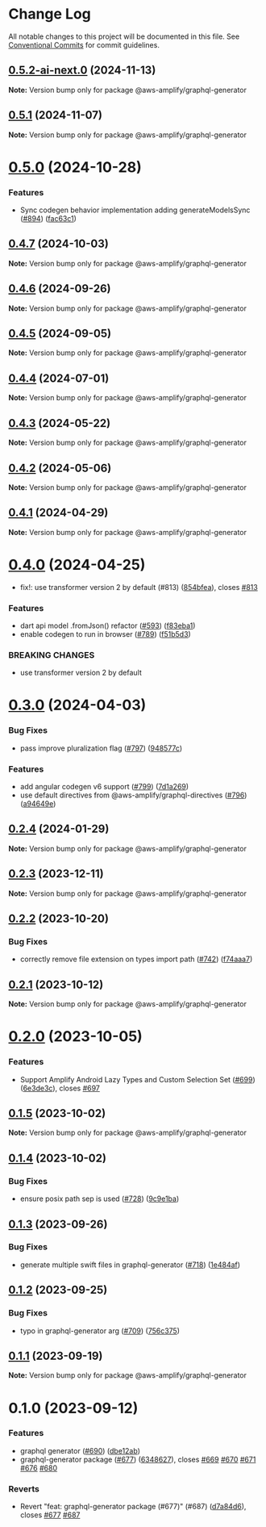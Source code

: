 # Change Log

All notable changes to this project will be documented in this file.
See [Conventional Commits](https://conventionalcommits.org) for commit guidelines.

## [0.5.2-ai-next.0](https://github.com/aws-amplify/amplify-codegen/compare/@aws-amplify/graphql-generator@0.5.1...@aws-amplify/graphql-generator@0.5.2-ai-next.0) (2024-11-13)

**Note:** Version bump only for package @aws-amplify/graphql-generator

## [0.5.1](https://github.com/aws-amplify/amplify-codegen/compare/@aws-amplify/graphql-generator@0.5.0...@aws-amplify/graphql-generator@0.5.1) (2024-11-07)

**Note:** Version bump only for package @aws-amplify/graphql-generator

# [0.5.0](https://github.com/aws-amplify/amplify-codegen/compare/@aws-amplify/graphql-generator@0.4.7...@aws-amplify/graphql-generator@0.5.0) (2024-10-28)

### Features

- Sync codegen behavior implementation adding generateModelsSync ([#894](https://github.com/aws-amplify/amplify-codegen/issues/894)) ([fac63c1](https://github.com/aws-amplify/amplify-codegen/commit/fac63c1497b1e4b1f0f22e977500378afdd9a6d9))

## [0.4.7](https://github.com/aws-amplify/amplify-codegen/compare/@aws-amplify/graphql-generator@0.4.6...@aws-amplify/graphql-generator@0.4.7) (2024-10-03)

**Note:** Version bump only for package @aws-amplify/graphql-generator

## [0.4.6](https://github.com/aws-amplify/amplify-codegen/compare/@aws-amplify/graphql-generator@0.4.5...@aws-amplify/graphql-generator@0.4.6) (2024-09-26)

**Note:** Version bump only for package @aws-amplify/graphql-generator

## [0.4.5](https://github.com/aws-amplify/amplify-codegen/compare/@aws-amplify/graphql-generator@0.4.4...@aws-amplify/graphql-generator@0.4.5) (2024-09-05)

**Note:** Version bump only for package @aws-amplify/graphql-generator

## [0.4.4](https://github.com/aws-amplify/amplify-codegen/compare/@aws-amplify/graphql-generator@0.4.3...@aws-amplify/graphql-generator@0.4.4) (2024-07-01)

**Note:** Version bump only for package @aws-amplify/graphql-generator

## [0.4.3](https://github.com/aws-amplify/amplify-codegen/compare/@aws-amplify/graphql-generator@0.4.2...@aws-amplify/graphql-generator@0.4.3) (2024-05-22)

**Note:** Version bump only for package @aws-amplify/graphql-generator

## [0.4.2](https://github.com/aws-amplify/amplify-codegen/compare/@aws-amplify/graphql-generator@0.4.1...@aws-amplify/graphql-generator@0.4.2) (2024-05-06)

**Note:** Version bump only for package @aws-amplify/graphql-generator

## [0.4.1](https://github.com/aws-amplify/amplify-codegen/compare/@aws-amplify/graphql-generator@0.4.0...@aws-amplify/graphql-generator@0.4.1) (2024-04-29)

**Note:** Version bump only for package @aws-amplify/graphql-generator

# [0.4.0](https://github.com/aws-amplify/amplify-codegen/compare/@aws-amplify/graphql-generator@0.3.0...@aws-amplify/graphql-generator@0.4.0) (2024-04-25)

- fix!: use transformer version 2 by default (#813) ([854bfea](https://github.com/aws-amplify/amplify-codegen/commit/854bfea9cb692fba558d224d039c027f0240a20b)), closes [#813](https://github.com/aws-amplify/amplify-codegen/issues/813)

### Features

- dart api model .fromJson() refactor ([#593](https://github.com/aws-amplify/amplify-codegen/issues/593)) ([f83eba1](https://github.com/aws-amplify/amplify-codegen/commit/f83eba153d94644cc2896f1916cf1efb3f7b151b))
- enable codegen to run in browser ([#789](https://github.com/aws-amplify/amplify-codegen/issues/789)) ([f51b5d3](https://github.com/aws-amplify/amplify-codegen/commit/f51b5d3bbac23f7f63e0adc0bd2aad67b0621977))

### BREAKING CHANGES

- use transformer version 2 by default

# [0.3.0](https://github.com/aws-amplify/amplify-codegen/compare/@aws-amplify/graphql-generator@0.2.4...@aws-amplify/graphql-generator@0.3.0) (2024-04-03)

### Bug Fixes

- pass improve pluralization flag ([#797](https://github.com/aws-amplify/amplify-codegen/issues/797)) ([948577c](https://github.com/aws-amplify/amplify-codegen/commit/948577c99faa91c6bcd4d970c159135c14fcedfd))

### Features

- add angular codegen v6 support ([#799](https://github.com/aws-amplify/amplify-codegen/issues/799)) ([7d1a269](https://github.com/aws-amplify/amplify-codegen/commit/7d1a26941547a26640f7dc4aa25da9c0e1dab654))
- use default directives from @aws-amplify/graphql-directives ([#796](https://github.com/aws-amplify/amplify-codegen/issues/796)) ([a94649e](https://github.com/aws-amplify/amplify-codegen/commit/a94649ef5cbed1091e4c206852d85f4b860a3eae))

## [0.2.4](https://github.com/aws-amplify/amplify-codegen/compare/@aws-amplify/graphql-generator@0.2.3...@aws-amplify/graphql-generator@0.2.4) (2024-01-29)

**Note:** Version bump only for package @aws-amplify/graphql-generator

## [0.2.3](https://github.com/aws-amplify/amplify-codegen/compare/@aws-amplify/graphql-generator@0.2.2...@aws-amplify/graphql-generator@0.2.3) (2023-12-11)

**Note:** Version bump only for package @aws-amplify/graphql-generator

## [0.2.2](https://github.com/aws-amplify/amplify-codegen/compare/@aws-amplify/graphql-generator@0.2.1...@aws-amplify/graphql-generator@0.2.2) (2023-10-20)

### Bug Fixes

- correctly remove file extension on types import path ([#742](https://github.com/aws-amplify/amplify-codegen/issues/742)) ([f74aaa7](https://github.com/aws-amplify/amplify-codegen/commit/f74aaa7c183ca0efcfdff08efa2b5888489b7901))

## [0.2.1](https://github.com/aws-amplify/amplify-codegen/compare/@aws-amplify/graphql-generator@0.2.0...@aws-amplify/graphql-generator@0.2.1) (2023-10-12)

**Note:** Version bump only for package @aws-amplify/graphql-generator

# [0.2.0](https://github.com/aws-amplify/amplify-codegen/compare/@aws-amplify/graphql-generator@0.1.5...@aws-amplify/graphql-generator@0.2.0) (2023-10-05)

### Features

- Support Amplify Android Lazy Types and Custom Selection Set ([#699](https://github.com/aws-amplify/amplify-codegen/issues/699)) ([6e3de3c](https://github.com/aws-amplify/amplify-codegen/commit/6e3de3c42d31608f7c3b99ff0f74dc485ced9e85)), closes [#697](https://github.com/aws-amplify/amplify-codegen/issues/697)

## [0.1.5](https://github.com/aws-amplify/amplify-codegen/compare/@aws-amplify/graphql-generator@0.1.4...@aws-amplify/graphql-generator@0.1.5) (2023-10-02)

**Note:** Version bump only for package @aws-amplify/graphql-generator

## [0.1.4](https://github.com/aws-amplify/amplify-codegen/compare/@aws-amplify/graphql-generator@0.1.3...@aws-amplify/graphql-generator@0.1.4) (2023-10-02)

### Bug Fixes

- ensure posix path sep is used ([#728](https://github.com/aws-amplify/amplify-codegen/issues/728)) ([9c9e1ba](https://github.com/aws-amplify/amplify-codegen/commit/9c9e1ba4d29b8fab30598397aac434c65b143a3a))

## [0.1.3](https://github.com/aws-amplify/amplify-codegen/compare/@aws-amplify/graphql-generator@0.1.2...@aws-amplify/graphql-generator@0.1.3) (2023-09-26)

### Bug Fixes

- generate multiple swift files in graphql-generator ([#718](https://github.com/aws-amplify/amplify-codegen/issues/718)) ([1e484af](https://github.com/aws-amplify/amplify-codegen/commit/1e484afe39a76ac633208698e3f780214819e44e))

## [0.1.2](https://github.com/aws-amplify/amplify-codegen/compare/@aws-amplify/graphql-generator@0.1.1...@aws-amplify/graphql-generator@0.1.2) (2023-09-25)

### Bug Fixes

- typo in graphql-generator arg ([#709](https://github.com/aws-amplify/amplify-codegen/issues/709)) ([756c375](https://github.com/aws-amplify/amplify-codegen/commit/756c3751bf236a64a5f028f61523cb96e0d7a7fa))

## [0.1.1](https://github.com/aws-amplify/amplify-codegen/compare/@aws-amplify/graphql-generator@0.1.0...@aws-amplify/graphql-generator@0.1.1) (2023-09-19)

**Note:** Version bump only for package @aws-amplify/graphql-generator

# 0.1.0 (2023-09-12)

### Features

- graphql generator ([#690](https://github.com/aws-amplify/amplify-codegen/issues/690)) ([dbe12ab](https://github.com/aws-amplify/amplify-codegen/commit/dbe12abbbcd307bec1c15f95251f023d0f0fbf10))
- graphql-generator package ([#677](https://github.com/aws-amplify/amplify-codegen/issues/677)) ([6348627](https://github.com/aws-amplify/amplify-codegen/commit/634862793cb5aebb284f27a70f0ef07d6fd85561)), closes [#669](https://github.com/aws-amplify/amplify-codegen/issues/669) [#670](https://github.com/aws-amplify/amplify-codegen/issues/670) [#671](https://github.com/aws-amplify/amplify-codegen/issues/671) [#676](https://github.com/aws-amplify/amplify-codegen/issues/676) [#680](https://github.com/aws-amplify/amplify-codegen/issues/680)

### Reverts

- Revert "feat: graphql-generator package (#677)" (#687) ([d7a84d6](https://github.com/aws-amplify/amplify-codegen/commit/d7a84d62b5a1e686d4e5e5be61e12fb410378685)), closes [#677](https://github.com/aws-amplify/amplify-codegen/issues/677) [#687](https://github.com/aws-amplify/amplify-codegen/issues/687)
